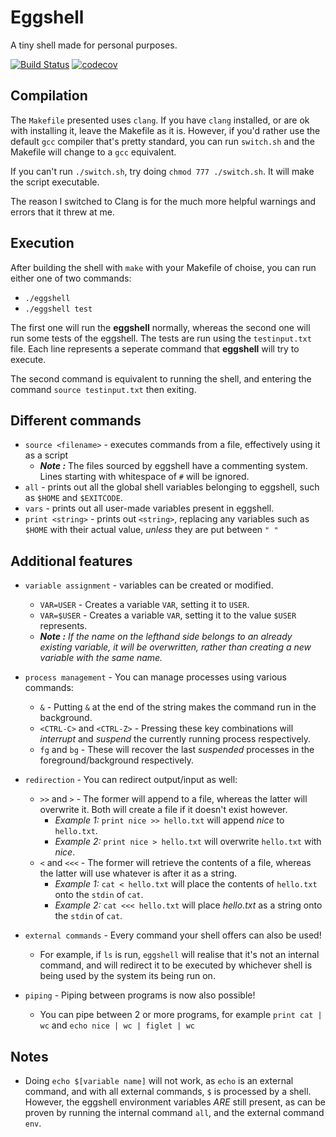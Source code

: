 # Eggshell

A tiny shell made for personal purposes.

[![Build Status](https://travis-ci.org/Calmynt/eggshell.svg?branch=master)](https://travis-ci.org/Calmynt/eggshell)
[![codecov](https://img.shields.io/codecov/c/github/Calmynt/eggshell.svg)](https://codecov.io/gh/Calmynt/eggshell)

## Compilation

The `Makefile` presented uses `clang`. If you have `clang` installed, or are ok with installing it, leave the Makefile as it is.
However, if you'd rather use the default `gcc` compiler that's pretty standard, you can run `switch.sh` and the Makefile will
change to a `gcc` equivalent.

If you can't run `./switch.sh`, try doing `chmod 777 ./switch.sh`. It will make the script executable.

The reason I switched to Clang is for the much more helpful warnings and errors that it threw at me.

## Execution

After building the shell with `make` with your Makefile of choise, you can run either one of two commands:

- `./eggshell`
- `./eggshell test`

The first one will run the **eggshell** normally, whereas the second one will
run some tests of the eggshell. The tests are run using the `testinput.txt` file.
Each line represents a seperate command that **eggshell** will try to execute.

The second command is equivalent to running the shell, and entering the command `source testinput.txt` then exiting.

## Different commands

- `source <filename>` - executes commands from a file, effectively using it as a script
  - ***Note :*** The files sourced by eggshell have a commenting system. Lines starting with whitespace of `#` will be ignored.
- `all` - prints out all the global shell variables belonging to eggshell, such as `$HOME` and `$EXITCODE`.
- `vars` - prints out all user-made variables present in eggshell.
- `print <string>` - prints out `<string>`, replacing any variables such as `$HOME` with their actual value, *unless* they are put between `" "`

## Additional features

- `variable assignment` - variables can be created or modified.
  - `VAR=USER` - Creates a variable `VAR`, setting it to `USER`.
  - `VAR=$USER` - Creates a variable `VAR`, setting it to the value `$USER` represents.
  - ***Note :*** *If the name on the lefthand side belongs to an already existing variable, it will be overwritten, rather than creating a new variable with the same name.*

- `process management` - You can manage processes using various commands:
  - `&` - Putting `&` at the end of the string makes the command run in the background.
  - `<CTRL-C>` and `<CTRL-Z>` - Pressing these key combinations will *interrupt* and *suspend* the currently running process respectively.
  - `fg` and `bg` - These will recover the last *suspended* processes in the foreground/background respectively.

- `redirection` - You can redirect output/input as well:
  - `>>` and `>` - The former will append to a file, whereas the latter will overwrite it. Both will create a file if it doesn't exist however.
    - *Example 1:* `print nice >> hello.txt` will append *nice* to `hello.txt`.
    - *Example 2:* `print nice > hello.txt` will overwrite `hello.txt` with *nice*.
  - `<` and `<<<` - The former will retrieve the contents of a file, whereas the latter will use whatever is after it as a string.
    - *Example 1:* `cat < hello.txt` will place the contents of `hello.txt` onto the `stdin` of `cat`.
    - *Example 2:* `cat <<< hello.txt` will place *hello.txt* as a string onto the `stdin` of `cat`.

- `external commands` - Every command your shell offers can also be used!
  - For example, if `ls` is run, `eggshell` will realise that it's not an internal command, and will redirect it to be executed by whichever shell is being used by the system its being run on.

- `piping` - Piping between programs is now also possible!
  - You can pipe between 2 or more programs, for example `print cat | wc` and `echo nice | wc | figlet | wc`

## Notes

- Doing `echo $[variable name]` will not work, as `echo` is an external command, and with all external commands, `$` is processed by a shell. However, the eggshell environment variables *ARE* still present, as can be proven by running the internal command `all`, and the external command `env`.
